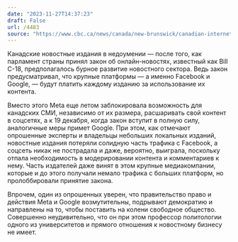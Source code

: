```yaml
---
date: "2023-11-27T14:37:23"
draft: False
url: /4483
source: "https://www.cbc.ca/news/canada/new-brunswick/canadian-internet-regulation-flap-1.7034846"
---
```


Канадские новостные издания в недоумении — после того, как парламент страны принял закон об онлайн-новостях, известный как Bill C-18, предполагалось бурное развитие новостного сектора. Ведь закон предусматривал, что крупные платформы — а именно Facebook и Google, — будут платить каждому изданию за использование их контента. 

Вместо этого Meta еще летом заблокировала возможность для канадских СМИ, независимо от их размера, расшаривать свой контент в соцсетях, а к 19 декабря, когда закон вступит в полную силу, аналогичные меры примет Google. При этом, как отмечают опрошенные эксперты и владельцы небольших локальных изданий, новостные издания потеряли солидную часть трафика с Facebook, а соцсеть никак не пострадала и даже, вероятно, выиграла, поскольку отпала необходимость в модерировании контента и комментариев к нему. Часть издателей даже винят в этом крупные медиакомпании, которые и до этого получали немало трафика с больших платформ, но пролоббировали принятие закона.

Впрочем, один из опрошенных уверен, что правительство право и действия Meta и Google возмутительны, подрывают демократию и направлены на то, чтобы поставить на колени свободное общество. Совершенно неудивительно, что он при этом профессор политологии одного из университетов и прямого отношения к новостному бизнесу не имеет.
